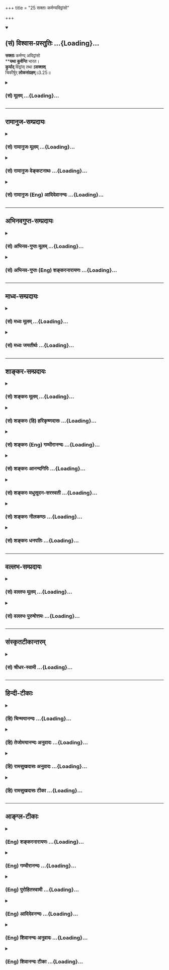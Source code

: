 +++
title = "25 सक्ताः कर्मण्यविद्वांसो"

+++
<div class="js_include" newlevelforh1="2" title="(सं) विश्वास-प्रस्तुतिः" unfilled url="/mahAbhAratam/shlokashaH/06-bhIShma-parva/03-bhagavad-gItA-parva/saMskRtam/vishvAsa-prastutiH/03_karma-yogaH/25_saktAH_karmaNyavi.md">
<details open><summary><h2>(सं) विश्वास-प्रस्तुतिः ...{Loading}...</h2></summary>

**सक्ताः** कर्मण्य् अविद्वांसो  
****यथा कुर्वन्ति** भारत।  
**कुर्याद्** विद्वांस् तथा **ऽसक्तश्**  
चिकीर्षुर् **लोकसंग्रहम्**॥3.25॥
</details>
</div>
<div class="js_include collapsed" newlevelforh1="3" title="(सं) मूलम्" unfilled url="/mahAbhAratam/shlokashaH/06-bhIShma-parva/03-bhagavad-gItA-parva/saMskRtam/mUlam/03_karma-yogaH/25_saktAH_karmaNyavi.md">
<details><summary><h3>(सं) मूलम् ...{Loading}...</h3></summary>

सक्ताः कर्मण्यविद्वांसो यथा कुर्वन्ति भारत।  
कुर्याद्विद्वांस्तथासक्तश्चिकीर्षुर्लोकसंग्रहम्।।3.25।।
</details>
</div>


_________________
## रामानुज-सम्प्रदायः
<div class="js_include collapsed" newlevelforh1="3" title="(सं) रामानुजः मूलम्" unfilled url="/mahAbhAratam/shlokashaH/06-bhIShma-parva/03-bhagavad-gItA-parva/saMskRtam/rAmAnujaH/mUlam/03_karma-yogaH/25_saktAH_karmaNyavi.md">
<details><summary><h3>(सं) रामानुजः मूलम् ...{Loading}...</h3></summary>

।।3.25।।**अविद्वांसः** आत्मनि अकृत्स्नविदः **कर्मणि सक्ताः** कर्मणि
अवर्जनीयसंबन्धाः आत्मनि अकृत्स्नवित्तया तदभ्यासरूपज्ञानयोगे अनधिकृताः
कर्मयोगाधिकारणिः कर्मयोगम् एव यथा आत्मदर्शनाय कुर्वते **तथा** आत्मनि
कृत्स्नवित्तया कर्मणि **असक्तः** ज्ञानयोगाधिकारयोग्यः अपि व्यपदेश्यः
शिष्टः **लोक**रक्षणार्थं स्वाचारेण शिष्टलोकानां धर्मनिश्चयं
**चिकीर्षुः** कर्मयोगम् एव **कुर्यात्।**

</details>
</div>
<div class="js_include collapsed" newlevelforh1="3" title="(सं) रामानुजः वेङ्कटनाथः" unfilled url="/mahAbhAratam/shlokashaH/06-bhIShma-parva/03-bhagavad-gItA-parva/saMskRtam/rAmAnujaH/venkaTanAthaH/03_karma-yogaH/25_saktAH_karmaNyavi.md">
<details><summary><h3>(सं) रामानुजः वेङ्कटनाथः ...{Loading}...</h3></summary>

  
  
।।3.25।। लोकस्य कर्मयोगज्ञानयोगयोरधिकारानधिकारप्रकारः विदुषस्तु
स्वाधिकारतिस्कारेण तदधिकारानुरूपाचरणं लोकसङ्ग्रहप्रकारश्चोच्यते सक्ता
इत्यादिश्लोकद्वयेन। अवेदनं प्रस्तुतविषयमिति
ज्ञापनायोक्तंआत्मन्यकृत्स्नविद इति। एवमुत्तरत्रविद्वानज्ञानां इति
शब्दयोरपि द्रष्टव्यम्। अत्यन्तानात्मज्ञताव्युदासायाकृत्स्नशब्दः।
पूर्वोक्तं प्रकृतिसम्बन्धेन कर्मणोऽवर्जनीयत्वंसक्ताः इत्यनेन
विवक्षितमित्यभिप्रायेणाह कर्मण्यवर्जनीयसम्बन्धा इति। अविद्वांसः कर्मणि
सक्ता इत्युभयं न सांसारिककर्मतत्परपुरुषविषयम् तथा सति कर्मयोगमपि
परित्यज्य सांसारिककर्माण्येव विदुषाऽप्यनुष्ठेयानि स्युः
तस्माज्ज्ञानयोगानधिकारः कर्मयोगाधिकारश्च ताभ्यां सूच्यत
इत्यभिप्रायेणआत्मन्यकृत्स्नवित्तयेत्यादिकमुक्तम्। एवमुत्तरत्रअज्ञानां
कर्मसङ्गिनाम् 3।26 इत्यत्रापि ग्राह्यम् यथा कुर्वन्ति तथा
कुर्यादित्येतदपि न केवलं दृष्टान्तदार्ष्टान्तिकविषयम् अपितु येन प्रकारेण
स्वानुष्ठानं दृष्ट्वाऽन्ये कर्म कुर्युः तेन प्रकारेण
विद्वानाचरेदित्येतदभिप्रायं तथासति हिचिकीर्षुर्लोकसङ्ग्रहम् इत्यपि
सङ्गतं भवतीत्यभिप्रयन्वाक्यार्थमाह आत्मनीत्यादिना
कुर्यादित्यन्तेन। विद्वान्असक्तः इत्युभाभ्यां फलितमुक्तं
ज्ञानयोगाधिकारयोग्योऽपीति। संग्रहशब्देन
लोकरञ्जनादिभ्रमव्युदासायाहधर्मनिश्चयमिति।  
  

</details>
</div>
<div class="js_include collapsed" newlevelforh1="3" title="(सं) रामानुजः (Eng) आदिदेवानन्दः" unfilled url="/mahAbhAratam/shlokashaH/06-bhIShma-parva/03-bhagavad-gItA-parva/saMskRtam/rAmAnujaH/english/AdidevAnandaH/03_karma-yogaH/25_saktAH_karmaNyavi.md">
<details><summary><h3>(सं) रामानुजः (Eng) आदिदेवानन्दः ...{Loading}...</h3></summary>

3.25 'The ignorant' are those people who do not know the entire truth about the self; 'attached to their work' means they are inseparably yoked to work. Because of their incomplete knowledge of the self, they are not alified for Jnana Yoga which is of the nature of practising knowledge of the self. They are alified for Karma Yoga only. As they should practise Karma Yoga for the vision of the self in the same manner Karma Yoga should be practised by one who is recognised as virtuous, who is unattached to work by reason of the vision of the self, and who wishes that his conduct should give guidance to others in virtuous conduct. In this way he should protect the world from chaos by his example. Such a person, even though alified for Jnana Yoga, should practice Karma Yoga.

</details>
</div>


_________________
## अभिनवगुप्त-सम्प्रदायः
<div class="js_include collapsed" newlevelforh1="3" title="(सं) अभिनव-गुप्तः मूलम्" unfilled url="/mahAbhAratam/shlokashaH/06-bhIShma-parva/03-bhagavad-gItA-parva/saMskRtam/abhinava-guptaH/mUlam/03_karma-yogaH/25_saktAH_karmaNyavi.md">
<details><summary><h3>(सं) अभिनव-गुप्तः मूलम् ...{Loading}...</h3></summary>

।।3.23 3.25।। यदीत्यादि लोकसंग्रहमित्यन्तम्। किं च विदितवेद्यः कर्म चेत्
त्यजेत् तत् लोकानां दुर्भेद एव
एकप्रसिद्धपक्षशिथिलितास्थाबन्धत्वेनाप्ररूढिलक्षणो जायेत +++(S K जायते)+++। यतः
+++(S omits यतः)+++ कर्मवासनां च न मोक्तुं शक्नुवन्ति ज्ञानधारां च नाश्रयितुम्
अथ च शिथिलीभवन्ति।

</details>
</div>
<div class="js_include collapsed" newlevelforh1="3" title="(सं) अभिनव-गुप्तः (Eng) शङ्करनारायणः" unfilled url="/mahAbhAratam/shlokashaH/06-bhIShma-parva/03-bhagavad-gItA-parva/saMskRtam/abhinava-guptaH/english/shankaranArAyaNaH/03_karma-yogaH/25_saktAH_karmaNyavi.md">
<details><summary><h3>(सं) अभिनव-गुप्तः (Eng) शङ्करनारायणः ...{Loading}...</h3></summary>

3.23-25 Yadi etc. upto loka-sangraham. Further, if a well-in-formed
person were to abandon action, that would create in the society, a split
for bad in the form of being illrooted, becuase of the binding force -
viz., the regard for a particular well-known theroy-being loosened. For,
they are able neither to cast off their tendency of action nor to accupy
the tradition (or stream) of wisdom. Conseently they become weak.
Because these (common men) are not purified correct knowledge, therefore
to break i.e., to shake their mind would be highly harmful for them.
Hence, for their benefit, one should not disturb their mind. This \[the
Lord\] says :

</details>
</div>


_________________
## माध्व-सम्प्रदायः
<div class="js_include collapsed" newlevelforh1="3" title="(सं) मध्वः मूलम्" unfilled url="/mahAbhAratam/shlokashaH/06-bhIShma-parva/03-bhagavad-gItA-parva/saMskRtam/madhvaH/mUlam/03_karma-yogaH/25_saktAH_karmaNyavi.md">
<details><summary><h3>(सं) मध्वः मूलम् ...{Loading}...</h3></summary>

।।3.25।। Sri Madhvacharya did not comment on this sloka.

</details>
</div>
<div class="js_include collapsed" newlevelforh1="3" title="(सं) मध्वः जयतीर्थः" unfilled url="/mahAbhAratam/shlokashaH/06-bhIShma-parva/03-bhagavad-gItA-parva/saMskRtam/madhvaH/jayatIrthaH/03_karma-yogaH/25_saktAH_karmaNyavi.md">
<details><summary><h3>(सं) मध्वः जयतीर्थः ...{Loading}...</h3></summary>

।।3.25।। Sri Jayatirtha did not comment on this sloka.  
  

</details>
</div>


_________________
## शाङ्कर-सम्प्रदायः
<div class="js_include collapsed" newlevelforh1="3" title="(सं) शङ्करः मूलम्" unfilled url="/mahAbhAratam/shlokashaH/06-bhIShma-parva/03-bhagavad-gItA-parva/saMskRtam/shankaraH/mUlam/03_karma-yogaH/25_saktAH_karmaNyavi.md">
<details><summary><h3>(सं) शङ्करः मूलम् ...{Loading}...</h3></summary>

।।3.25।। **सक्ताः कर्मणि** अस्य कर्मणः फलं मम भविष्यति इति केचित्
**अविद्वांसः यथा कुर्वन्ति भारत कुर्यात् विद्वान्** आत्मवित् **तथा
असक्तः** सन्। तद्वत् किमर्थं करोति तत् श्रृणु **चिकीर्षुः** कर्तुमिच्छुः
**लोकसंग्रहम्**।। एवं लोकसंग्रहं चिकीर्षोः न मम आत्मविदः कर्तव्यमस्ति
अन्यस्य वा लोकसंग्रहं मुक्त्वा। ततः तस्य आत्मविदः इदमुपदिश्यते

</details>
</div>
<div class="js_include collapsed" newlevelforh1="3" title="(सं) शङ्करः (हि) हरिकृष्णदासः" unfilled url="/mahAbhAratam/shlokashaH/06-bhIShma-parva/03-bhagavad-gItA-parva/saMskRtam/shankaraH/hindI/harikRShNadAsaH/03_karma-yogaH/25_saktAH_karmaNyavi.md">
<details><summary><h3>(सं) शङ्करः (हि) हरिकृष्णदासः ...{Loading}...</h3></summary>

।।3.25।। यदि मेरी तरह तू या दूसरा कोई कृतार्थबुद्धि आत्मवेत्ता हो तो उसको
भी अपने लिये कर्तव्यका अभाव होनेपर भी केवल दूसरोंपर अनुग्रह ( करनेके
लिये कर्म ) करना चाहिये हे भारत इस कर्मका फल मुझे मिलेगा इस प्रकार
कर्मोंमें आसक्त हुए कई अज्ञानी मनुष्य जैसे कर्म करते हैं आत्मवेत्ता
विद्वान्को भी आसक्तिरहित होकर उसी तरह कर्म करना चाहिये। आत्मज्ञानी उसकी
तरह कर्म क्यों करता है सो सुन वह लोकसंग्रह करनेकी इच्छावाला है ( इसलिये
करता है )।

</details>
</div>
<div class="js_include collapsed" newlevelforh1="3" title="(सं) शङ्करः (Eng) गम्भीरानन्दः" unfilled url="/mahAbhAratam/shlokashaH/06-bhIShma-parva/03-bhagavad-gItA-parva/saMskRtam/shankaraH/english/gambhIrAnandaH/03_karma-yogaH/25_saktAH_karmaNyavi.md">
<details><summary><h3>(सं) शङ्करः (Eng) गम्भीरानन्दः ...{Loading}...</h3></summary>

3.25 O scion of the Bharata dynasty, yatha, as; some avidvamsah,
unenlightened poele; kurvanti, act. saktah, with attachment; karmani, to
work, (thinking) 'The reward of this work will accrue to me'; tatha, so;
should vidvan, the enlightened person, the knower of the Self; kuryat,
act; asaktah, without attachment, remaining unattached. \[Giving up the
idea of agentship and the hankering for the rewards of actions to
oneself.\] Whay does he (the enlightened person) act like him (the
former); Listen to that: Cikirsuh, being desirous of achieving;
lokasamgraham, prevention of people from going astray. 'Neither for Me
who am a knower of the Self, nor for any other (knower of the Self) who
wants thus prevent people from going astray, is there any duty apart
from working for the welfare of the world. Hence, the following advice
is being given to such a knower of the Self:'

</details>
</div>
<div class="js_include collapsed" newlevelforh1="3" title="(सं) शङ्करः आनन्दगिरिः" unfilled url="/mahAbhAratam/shlokashaH/06-bhIShma-parva/03-bhagavad-gItA-parva/saMskRtam/shankaraH/AnandagiriH/03_karma-yogaH/25_saktAH_karmaNyavi.md">
<details><summary><h3>(सं) शङ्करः आनन्दगिरिः ...{Loading}...</h3></summary>

।।3.25।। दृष्टान्तदार्ष्टान्तिकरूपं श्लोकं व्याकरोति **सक्ता इत्यादिना।**
असक्तः सन् कर्तृत्वाभिमानं फलाभिसन्धिं वा कुर्वन्निति यावत्।

</details>
</div>
<div class="js_include collapsed" newlevelforh1="3" title="(सं) शङ्करः मधुसूदन-सरस्वती" unfilled url="/mahAbhAratam/shlokashaH/06-bhIShma-parva/03-bhagavad-gItA-parva/saMskRtam/shankaraH/madhusUdana-sarasvatI/03_karma-yogaH/25_saktAH_karmaNyavi.md">
<details><summary><h3>(सं) शङ्करः मधुसूदन-सरस्वती ...{Loading}...</h3></summary>

।।3.25।। ननु तवेश्वरस्य लोकसंग्रहार्थं कर्माणि कुर्वाणस्यापि
कर्तृत्वाभिमानाभावान्न कापि क्षतिः। मम तु जीवस्य लोकसंग्रहार्थं कर्माणि
कुर्वाणस्य कर्तृत्वाभिमानेन ज्ञानाभिभवः स्यादित्यत आह सक्ताः
कर्तृत्वाभिमानेन फलाभिसन्धिना च कर्मण्यभिनिविष्टा अविद्वांसोऽज्ञा यथा
कुर्वन्ति कर्म लोकसंग्रहं कर्तुमिच्छुर्विद्वानात्मविदपि तथैव कुर्यात्।
किंतु असक्तः सन्। कर्तृत्वाभिमानं फलाभिसंधिं चाकुर्वन्नित्यर्थः। भारतेति
भरतवंशोद्भवत्वेन भा ज्ञानं तस्यां रतत्वेन वा त्वं
यथोक्तशास्त्रार्थबोधयोग्योऽसीति दर्शयति।

</details>
</div>
<div class="js_include collapsed" newlevelforh1="3" title="(सं) शङ्करः नीलकण्ठः" unfilled url="/mahAbhAratam/shlokashaH/06-bhIShma-parva/03-bhagavad-gItA-parva/saMskRtam/shankaraH/nIlakaNThaH/03_karma-yogaH/25_saktAH_karmaNyavi.md">
<details><summary><h3>(सं) शङ्करः नीलकण्ठः ...{Loading}...</h3></summary>

।।3.25।। यदि मादृश एव त्वं कृतार्थोऽसि तथापि परानुग्रहार्थं कर्माणि
कुर्वित्याह **सक्ता इति।** कर्मणि कर्मफले। कुर्वन्ति कर्माणीति शेषः।
असक्त इति च्छेदः।

</details>
</div>
<div class="js_include collapsed" newlevelforh1="3" title="(सं) शङ्करः धनपतिः" unfilled url="/mahAbhAratam/shlokashaH/06-bhIShma-parva/03-bhagavad-gItA-parva/saMskRtam/shankaraH/dhanapatiH/03_karma-yogaH/25_saktAH_karmaNyavi.md">
<details><summary><h3>(सं) शङ्करः धनपतिः ...{Loading}...</h3></summary>

।।3.25।। यथाहं कृतार्थो लोकसंग्रहार्थं कर्म करोमि तथा त्वमन्यो वा
विद्वांस्तदर्थं कर्म कुर्यादित्याह **सक्ता इति।** यथा विद्वांसः कर्मणि
सक्ताः कर्तृत्वाभिमानफलाभिसंधिभ्यामासक्ताः कर्म कुर्वन्ति तथाऽसक्तः सन्
विद्वानात्मविल्लोकसंग्रहं कर्तुमिच्छुः कर्म कुर्यात्। तव तु
भरतवंशोद्भवत्वादपि लोकसंग्रहोऽवश्यं संपाद्य इति सूचयन्नाह **भारतेति।**

</details>
</div>


_________________
## वल्लभ-सम्प्रदायः
<div class="js_include collapsed" newlevelforh1="3" title="(सं) वल्लभः मूलम्" unfilled url="/mahAbhAratam/shlokashaH/06-bhIShma-parva/03-bhagavad-gItA-parva/saMskRtam/vallabhaH/mUlam/03_karma-yogaH/25_saktAH_karmaNyavi.md">
<details><summary><h3>(सं) वल्लभः मूलम् ...{Loading}...</h3></summary>

।।3.25।। तस्माद्विदुषाऽपि लोकसङ्ग्रहार्थं तत्कृपया कर्म
कर्त्तव्यमित्युपसंहरन्नाह सक्ता इति। उभयोः कर्माचरणे प्राप्ते प्रकारभेदं
दर्शयति अविद्वांस आत्मानात्मतत्त्वमजानन्तः सक्ताः कुर्वन्ति न तथा
विद्वान् यतो लोकसङ्ग्रहं चिकीर्षुरिति।

</details>
</div>
<div class="js_include collapsed" newlevelforh1="3" title="(सं) वल्लभः पुरुषोत्तमः" unfilled url="/mahAbhAratam/shlokashaH/06-bhIShma-parva/03-bhagavad-gItA-parva/saMskRtam/vallabhaH/puruShottamaH/03_karma-yogaH/25_saktAH_karmaNyavi.md">
<details><summary><h3>(सं) वल्लभः पुरुषोत्तमः ...{Loading}...</h3></summary>

  
  
।।3.25।। अतस्तत्स्वरूपज्ञानेन लोकसङ्ग्रहार्थं कर्मस्वनासक्तं कर्म
कुर्यादित्याह सक्ता इति। यथा अविद्वांसो मूर्खाः कर्मणि
सक्तास्तत्फलाभिलाषिणो विषयादीन् न त्यक्तुं समर्थाः कर्म कुर्वन्ति तथा
विद्वान् पण्डितो मत्स्वरूपज्ञः लोकसङ्ग्रहं चिकीर्षुः
कर्तुमिच्छरसक्तस्तन्नासक्तिरहितो मदाज्ञया कुर्यादित्यर्थः।  
  

</details>
</div>


_________________
## संस्कृतटीकान्तरम्
<div class="js_include collapsed" newlevelforh1="3" title="(सं) श्रीधर-स्वामी" unfilled url="/mahAbhAratam/shlokashaH/06-bhIShma-parva/03-bhagavad-gItA-parva/saMskRtam/shrIdhara-svAmI/03_karma-yogaH/25_saktAH_karmaNyavi.md">
<details><summary><h3>(सं) श्रीधर-स्वामी ...{Loading}...</h3></summary>

।।3.25।। तस्मादात्मविदापि लोकसंग्रहार्थं तत्कृपया कर्म
कार्यमेवेत्युपसंहरति **सक्ता इति।** कर्मणि सक्ता अभिनिविष्टाः
सन्तोऽज्ञाः यथा कर्म कुर्वन्ति तथैव असक्तः सन् विद्वानपि कुर्यात्
लोकसंग्रहं कर्तुमिच्छुः।

</details>
</div>


_________________
## हिन्दी-टीकाः
<div class="js_include collapsed" newlevelforh1="3" title="(हि) चिन्मयानन्दः" unfilled url="/mahAbhAratam/shlokashaH/06-bhIShma-parva/03-bhagavad-gItA-parva/hindI/chinmayAnandaH/03_karma-yogaH/25_saktAH_karmaNyavi.md">
<details><summary><h3>(हि) चिन्मयानन्दः ...{Loading}...</h3></summary>

।।3.25।। हम सब अपनेअपने कार्यक्षेत्रों में जीवनपर्यन्त पूर्ण उत्साह एवं
रुचि के साथ कर्म करते रहते हैं। एक सामान्य मनुष्य निरन्तर कर्म के दबाव
अथवा तनाव में अपने आप को थकाकर क्षीण कर लेता है। शारीरिक स्वास्थ्य ऋतु
परिवर्तन की पीड़ा तथा जीवन के अन्य सुखदुख की चिन्ता न करके वह निरन्तर
अधिक से अधिक धनार्जन तथा उसके उपभोग के लिए प्रयत्नशील रहता है। श्रीकृष्ण
कहते हैं कि आत्मज्ञानी पुरुष भी अज्ञानी के समान उत्साहपूर्वक अथक कर्म
करता है। दोनों के कार्यों में एकमात्र अन्तर यह है कि अज्ञानी पुरुष कर्म
फलों में आसक्त हुआ कर्म करता है तो ज्ञानी पुरुष पूर्ण रूप से अनासक्त हुआ
केवल विश्व के कल्याण के लिये कर्मरत होता है। यह संभव है कि सामान्य मनुष्य
को ज्ञानी और अज्ञानी के कर्मों के मध्य सूक्ष्म भेद विशेष महत्त्व का
प्रतीत न हो जब तक कि उसका ध्यान इस ज्ञान की सार्वभौमिक उपयोगिता की ओर
आकर्षित नहीं किया जाय। कर्मफल के प्रति आसक्ति और चिन्ता ही वे छिद्र हैं
जिनके माध्यम से कर्त्ता की शक्ति बिखर जाती है और जीवन में उसे केवल
असफलता ही हाथ लगती है। ज्ञानी पुरुष भी शरीर मन और बुद्धि से ही समस्त
कर्म करता है परन्तु वह मन की शक्ति को व्यर्थ में गंवाता नहीं। मन का यह
स्वभाव है कि वह किसी न किसी वस्तु के साथ आसक्त होकर ही कार्य करता है। इस
श्लोक में वर्णित अनासक्ति का अर्थ है मिथ्या विषयों के प्रति मन में
आकर्षण का अभाव। इसे प्राप्त करने का उपाय है मन को उच्च और श्रेष्ठ लक्ष्य
की ओर प्रवृत्त करना। अत श्रीकृष्ण जब अनासक्त होकर कर्म करने का उपदेश
देते हैं तब उसका उपाय भी बताते हैं कि विद्वान् पुरुष को लोक कल्याण की
इच्छा से कर्म करना चाहिए। अत्यधिक अहंकारकेन्द्रित होने पर ही आसक्ति
कल्याण के मार्ग में बाधक बनती है। जिस सीमा तक हम अपनी दृष्टि को व्यापक
करते हुए किसी बड़ी योजना अथवा समाज के लिये कार्य करते हैं उसी सीमा तक
आसक्ति का दुखदायी विष समाप्त होकर युग को आनन्द विभोर करता है। अनेक
प्रकार के विष मिश्रित रूप में जीवन रक्षक औषधि का काम करते हैं जब कि वही
विष अपनें तीव्र रूप में तत्काल मृत्यु का कारण बन जाते हैं। अत्यधिक
आत्मकेन्द्रित इच्छायें मनुष्य को हानि पहुंचाती हैं परन्तु अपने को ऊँचा
उठाकर सम्पूर्ण जगत् के साथ तादात्म्य स्थापित होने पर उसी मनुष्य के कर्म
दिव्यता की आभा से मंडित होकर उसके दुखों एवं दुर्बलताओं को दूर कर देते
हैं। यहाँ अर्जुन को इस प्रकार की अनासक्ति के भाव द्वारा संस्कृति के उच्च
मूल्यों की रक्षा के लिये शत्रुओं के साथ युद्ध करने का उपदेश दिया गया
है। जगत् की सेवा में रत विद्वान् पुरुष को निम्नलिखित सम्मति दी गयी है

</details>
</div>
<div class="js_include collapsed" newlevelforh1="3" title="(हि) तेजोमयानन्दः अनुवादः" unfilled url="/mahAbhAratam/shlokashaH/06-bhIShma-parva/03-bhagavad-gItA-parva/hindI/tejomayAnandaH/anuvAdaH/03_karma-yogaH/25_saktAH_karmaNyavi.md">
<details><summary><h3>(हि) तेजोमयानन्दः अनुवादः ...{Loading}...</h3></summary>

।।3.25।। हे भारत ! कर्म में आसक्त हुए अज्ञानीजन जैसे कर्म करते हैं वैसे
ही विद्वान् पुरुष अनासक्त होकर, लोकसंग्रह (लोक कल्याण) की इच्छा से कर्म
करे।।

</details>
</div>
<div class="js_include collapsed" newlevelforh1="3" title="(हि) रामसुखदासः अनुवादः" unfilled url="/mahAbhAratam/shlokashaH/06-bhIShma-parva/03-bhagavad-gItA-parva/hindI/rAmasukhadAsaH/anuvAdaH/03_karma-yogaH/25_saktAH_karmaNyavi.md">
<details><summary><h3>(हि) रामसुखदासः अनुवादः ...{Loading}...</h3></summary>

।।3.25 -- 3.26।। हे भरतवंशोद्भव अर्जुन! कर्ममें आसक्त हुए अज्ञानीजन जिस
प्रकार कर्म करते हैं, आसक्तिरहित विद्वान भी लोकसंग्रह करना चाहता हुआ उसी
प्रकार कर्म करे। तत्त्वज्ञ महापुरुष कर्मोंमें आसक्तिवाले अज्ञानी
मनुष्योंकी बुद्धिमें भ्रम उत्पन्न न करे, प्रत्युत स्वयं समस्त कर्मोंको
अच्छी तरहसे करता हुआ उनसे भी वैसे ही करवाये।

</details>
</div>
<div class="js_include collapsed" newlevelforh1="3" title="(हि) रामसुखदासः टीका" unfilled url="/mahAbhAratam/shlokashaH/06-bhIShma-parva/03-bhagavad-gItA-parva/hindI/rAmasukhadAsaH/TIkA/03_karma-yogaH/25_saktAH_karmaNyavi.md">
<details><summary><h3>(हि) रामसुखदासः टीका ...{Loading}...</h3></summary>

3.25।।***व्याख्या--*'सक्ताः कर्मण्यविद्वांसो तथा कुर्वन्ति
भारत'--**जिन मनुष्योंकी शास्त्र, शास्त्र-पद्धति और शास्त्र-विहित
शुभकर्मोंपर पूरी श्रद्धा है एवं शास्त्रविहित कर्मोंका फल अवश्य मिलता
है-- इस बातपर पूरा विश्वास है; जो न तो तत्त्वज्ञ हैं और न दुराचारी हैं;
किन्तु कर्मों, भोगों एवं पदार्थोंमें आसक्त हैं, ऐसे मनुष्योंके लिये यहाँ
**'सक्ताः अविद्वांसः'** पद आये हैं। शास्त्रोंके ज्ञाता होनेपर भी केवल
कामनाके कारण ऐसे मनुष्य अविद्वान् (अज्ञानी) कहे गये हैं। ऐसे पुरुष
शास्त्रज्ञ तो हैं, पर तत्त्वज्ञ नहीं। ये केवल अपने लिये कर्म करते हैं,
इसीलिये अज्ञानी कहलाते हैं। ऐसे अविद्वान् मनुष्य कर्मोंमें कभी प्रमाद,
आलस्य आदि न रखकर सावधानी और तत्परतापूर्वक साङ्गोपाङ्ग विधिसे कर्म करते
हैं; क्योंकि उनकी ऐसी मान्यता रहती है कि कर्मोंको करनेमें कोई कमी आ
जानेसे उनके फलमें भी कमी आ जायगी। भगवान् उनके इस प्रकार कर्म करनेकी
रीतिको आदर्श मानकर सर्वथा आसक्तिरहित विद्वान्के लिये भी इसी विधिसे
लोकसंग्रहके लिये कर्म करनेकी प्रेरणा करते हैं।  
  
**'कुर्याद्विद्वांस्तथासक्तश्चिकीर्षुर्लोकसंग्रहम्'--** जिसमें कामना,
ममता, आसक्ति, वासना, पक्षपात, स्वार्थ आदिका सर्वथा अभाव हो गया है और
शरीरादि पदार्थोंके साथ किञ्चिन्मात्र भी लगाव नहीं रहा, ऐसे तत्त्वज्ञ
महापुरुषके लिये यहाँ **'असक्तः, विद्वान्'** पद आये हैं **(टिप्पणी प₀
158)**। बीसवें श्लोकमें **'लोकसंग्रहमेवापि संपश्यन्'**कहकर फिर इक्कीसवें
श्लोकमें जिसकी व्याख्या की गयी, उसीको यहाँ **'लोकसंग्रहं
चिकीर्षुः'**पदोंसे कहा गया है। श्रेष्ठ मनुष्य (आसक्तिरहित विद्वान्) के
सभी आचरण स्वाभाविक ही यज्ञके लिये, मर्यादा सुरक्षित रखनेके लिये होते
हैं। जैसे भोगी मनुष्यकी भोगोंमें, मोही मनुष्यकी कुटुम्बमें और लोभी
मनुष्यकी धनमें रति होती है, ऐसे ही

</details>
</div>


_________________
## आङ्ग्ल-टीकाः
<div class="js_include collapsed" newlevelforh1="3" title="(Eng) शङ्करनारायणः" unfilled url="/mahAbhAratam/shlokashaH/06-bhIShma-parva/03-bhagavad-gItA-parva/english/shankaranArAyaNaH/03_karma-yogaH/25_saktAH_karmaNyavi.md">
<details><summary><h3>(Eng) शङ्करनारायणः ...{Loading}...</h3></summary>

3.25. \[Therefore\] just as the unwise persons, being attached to action, do, O son of Prtha, so the wise should perform, \[But\] being unattached and desiring to hold the world together.

</details>
</div>
<div class="js_include collapsed" newlevelforh1="3" title="(Eng) गम्भीरानन्दः" unfilled url="/mahAbhAratam/shlokashaH/06-bhIShma-parva/03-bhagavad-gItA-parva/english/gambhIrAnandaH/03_karma-yogaH/25_saktAH_karmaNyavi.md">
<details><summary><h3>(Eng) गम्भीरानन्दः ...{Loading}...</h3></summary>

3.25 O scion of the Bharata dynasty, as the unelightened poeple act with attachment to work, so should the enlightened person act, without attachment, being desirous of the prevention of people from going astray.

</details>
</div>
<div class="js_include collapsed" newlevelforh1="3" title="(Eng) पुरोहितस्वामी" unfilled url="/mahAbhAratam/shlokashaH/06-bhIShma-parva/03-bhagavad-gItA-parva/english/purohitasvAmI/03_karma-yogaH/25_saktAH_karmaNyavi.md">
<details><summary><h3>(Eng) पुरोहितस्वामी ...{Loading}...</h3></summary>

3.25 As the ignorant act, because of their fondness for action, so should the wise act without such attachment, fixing their eyes, O Arjuna, only on the welfare of the world.

</details>
</div>
<div class="js_include collapsed" newlevelforh1="3" title="(Eng) आदिदेवनन्दः" unfilled url="/mahAbhAratam/shlokashaH/06-bhIShma-parva/03-bhagavad-gItA-parva/english/AdidevanandaH/03_karma-yogaH/25_saktAH_karmaNyavi.md">
<details><summary><h3>(Eng) आदिदेवनन्दः ...{Loading}...</h3></summary>

3.25 Just as the ignorant, attached to their work, act, O Arjuna, so too the learned should act without any attachment, and only for the welfare of the world.

</details>
</div>
<div class="js_include collapsed" newlevelforh1="3" title="(Eng) शिवानन्दः अनुवादः" unfilled url="/mahAbhAratam/shlokashaH/06-bhIShma-parva/03-bhagavad-gItA-parva/english/shivAnandaH/anuvAdaH/03_karma-yogaH/25_saktAH_karmaNyavi.md">
<details><summary><h3>(Eng) शिवानन्दः अनुवादः ...{Loading}...</h3></summary>

3.25 As the ignorant men act from attachment to action, O Bharata
(Arjuna), so should the wise act without attachment, wishing the welfare of the world.

</details>
</div>
<div class="js_include collapsed" newlevelforh1="3" title="(Eng) शिवानन्दः टीका" unfilled url="/mahAbhAratam/shlokashaH/06-bhIShma-parva/03-bhagavad-gItA-parva/english/shivAnandaH/TIkA/03_karma-yogaH/25_saktAH_karmaNyavi.md">
<details><summary><h3>(Eng) शिवानन्दः टीका ...{Loading}...</h3></summary>

3.25 सक्ताः attached; कर्मणि to action; अविद्वांसः the ignorant; यथा as;
कुर्वन्ति act; भारत O Bharata; कुर्यात् should act; विद्वान् the wise;
तथा so; असक्तः unattached; चिकीर्षुः wishing; लोकसंग्रहम् the welfare of the world.Commentary The ignorant man works in expectation of fruits. He says; I will do such and such work and will get such and such fruit. But the wise man who knows the Self; serves not for his own end. He should so act that the world; following his example; would attain peace;
harmony; purity of heart; divine light and knowledge. A wise man is one who knows the Self. (Cf.II.64III.19XVIII.49).

</details>
</div>
